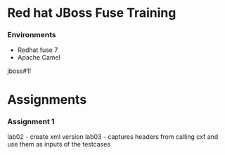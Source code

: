# Red hat JBoss Fuse Training

### Environments

* Redhat fuse 7
* Apache Camel

jboss#1!

# Assignments

### Assignment 1
lab02 - create xml version
lab03 - captures headers from calling cxf and use them as inputs of the testcases


